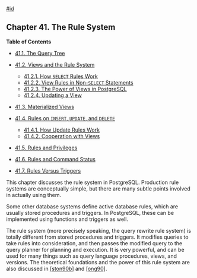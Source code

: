 [#id](#RULES)

## Chapter 41. The Rule System

**Table of Contents**

  * [41.1. The Query Tree](querytree)
  * [41.2. Views and the Rule System](rules-views)

    - [41.2.1. How `SELECT` Rules Work](rules-views#RULES-SELECT)
    - [41.2.2. View Rules in Non-`SELECT` Statements](rules-views#RULES-VIEWS-NON-SELECT)
    - [41.2.3. The Power of Views in PostgreSQL](rules-views#RULES-VIEWS-POWER)
    - [41.2.4. Updating a View](rules-views#RULES-VIEWS-UPDATE)

  * [41.3. Materialized Views](rules-materializedviews)
  * [41.4. Rules on `INSERT`, `UPDATE`, and `DELETE`](rules-update)

    - [41.4.1. How Update Rules Work](rules-update#RULES-UPDATE-HOW)
    - [41.4.2. Cooperation with Views](rules-update#RULES-UPDATE-VIEWS)

  * [41.5. Rules and Privileges](rules-privileges)
  * [41.6. Rules and Command Status](rules-status)
  * [41.7. Rules Versus Triggers](rules-triggers)



This chapter discusses the rule system in PostgreSQL. Production rule systems are conceptually simple, but there are many subtle points involved in actually using them.

Some other database systems define active database rules, which are usually stored procedures and triggers. In PostgreSQL, these can be implemented using functions and triggers as well.

The rule system (more precisely speaking, the query rewrite rule system) is totally different from stored procedures and triggers. It modifies queries to take rules into consideration, and then passes the modified query to the query planner for planning and execution. It is very powerful, and can be used for many things such as query language procedures, views, and versions. The theoretical foundations and the power of this rule system are also discussed in [\[ston90b\]](biblio#STON90B) and [\[ong90\]](biblio#ONG90).